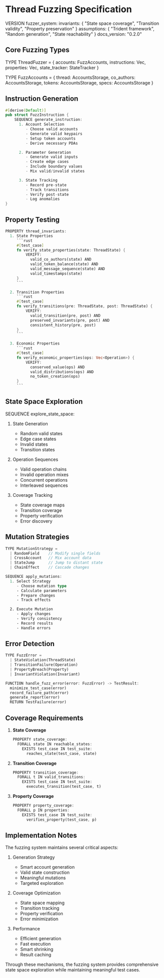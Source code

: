 # Thread Fuzzing Specification

VERSION fuzzer_system:
invariants: {
"State space coverage",
"Transition validity",
"Property preservation"
}
assumptions: {
"Trident framework",
"Random generation",
"State reachability"
}
docs_version: "0.2.0"

## Core Fuzzing Types

TYPE ThreadFuzzer = {
accounts: FuzzAccounts,
instructions: Vec<FuzzInstruction>,
properties: Vec<Property>,
state_tracker: StateTracker
}

TYPE FuzzAccounts = {
thread: AccountsStorage<PdaStore>,
co_authors: AccountsStorage<KeypairStore>,
tokens: AccountsStorage<TokenStore>,
specs: AccountsStorage<SpecStore>
}

## Instruction Generation

```rust
#[derive(Default)]
pub struct FuzzInstruction {
    SEQUENCE generate_instruction:
      1. Account Selection
         - Choose valid accounts
         - Generate valid keypairs
         - Setup token accounts
         - Derive necessary PDAs

      2. Parameter Generation
         - Generate valid inputs
         - Create edge cases
         - Include boundary values
         - Mix valid/invalid states

      3. State Tracking
         - Record pre-state
         - Track transitions
         - Verify post-state
         - Log anomalies
}
```

## Property Testing

````rust
PROPERTY thread_invariants:
  1. State Properties
     ```rust
     #[test_case]
     fn verify_state_properties(state: ThreadState) {
         VERIFY:
           valid_co_authors(state) AND
           valid_token_balance(state) AND
           valid_message_sequence(state) AND
           valid_timestamps(state)
     }
     ```

  2. Transition Properties
     ```rust
     #[test_case]
     fn verify_transitions(pre: ThreadState, post: ThreadState) {
         VERIFY:
           valid_transition(pre, post) AND
           preserved_invariants(pre, post) AND
           consistent_history(pre, post)
     }
     ```

  3. Economic Properties
     ```rust
     #[test_case]
     fn verify_economic_properties(ops: Vec<Operation>) {
         VERIFY:
           conserved_value(ops) AND
           valid_distributions(ops) AND
           no_token_creation(ops)
     }
     ```
````

## State Space Exploration

SEQUENCE explore_state_space:

1. State Generation

   - Random valid states
   - Edge case states
   - Invalid states
   - Transition states

2. Operation Sequences

   - Valid operation chains
   - Invalid operation mixes
   - Concurrent operations
   - Interleaved sequences

3. Coverage Tracking
   - State coverage maps
   - Transition coverage
   - Property verification
   - Error discovery

## Mutation Strategies

```rust
TYPE MutationStrategy =
  | RandomField    // Modify single fields
  | CrossAccount   // Mix account data
  | StateJump      // Jump to distant state
  | ChainEffect    // Cascade changes

SEQUENCE apply_mutations:
  1. Select Strategy
     - Choose mutation type
     - Calculate parameters
     - Prepare changes
     - Track effects

  2. Execute Mutation
     - Apply changes
     - Verify consistency
     - Record results
     - Handle errors
```

## Error Detection

```rust
TYPE FuzzError =
  | StateViolation(ThreadState)
  | TransitionFailure(Operation)
  | PropertyBreach(Property)
  | InvariantViolation(Invariant)

FUNCTION handle_fuzz_error(error: FuzzError) -> TestResult:
  minimize_test_case(error)
  record_failure_path(error)
  generate_report(error)
  RETURN TestFailure(error)
```

## Coverage Requirements

1. **State Coverage**

   ```rust
   PROPERTY state_coverage:
     FORALL state IN reachable_states:
       EXISTS test_case IN test_suite:
         reaches_state(test_case, state)
   ```

2. **Transition Coverage**

   ```rust
   PROPERTY transition_coverage:
     FORALL t IN valid_transitions:
       EXISTS test_case IN test_suite:
         executes_transition(test_case, t)
   ```

3. **Property Coverage**
   ```rust
   PROPERTY property_coverage:
     FORALL p IN properties:
       EXISTS test_case IN test_suite:
         verifies_property(test_case, p)
   ```

## Implementation Notes

The fuzzing system maintains several critical aspects:

1. Generation Strategy

   - Smart account generation
   - Valid state construction
   - Meaningful mutations
   - Targeted exploration

2. Coverage Optimization

   - State space mapping
   - Transition tracking
   - Property verification
   - Error minimization

3. Performance
   - Efficient generation
   - Fast execution
   - Smart shrinking
   - Result caching

Through these mechanisms, the fuzzing system provides comprehensive state space exploration while maintaining meaningful test cases.
